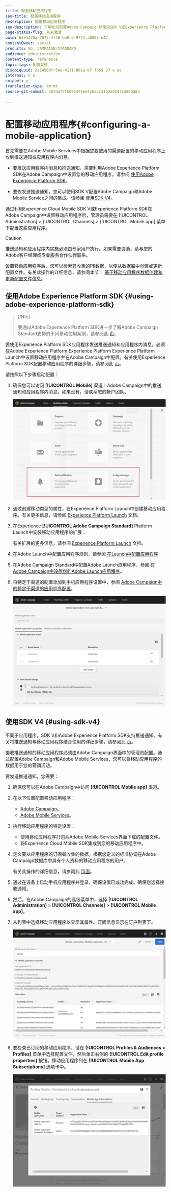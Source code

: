 ```yaml
---
title: 配置移动应用程序
seo-title: 配置移动应用程序
description: 配置移动应用程序
seo-description: 了解如何配置Adobe Campaign以使用SDK V或Experience Platform SDK发送推送通知或应用程序内消息。
page-status-flag: 从未激活
uuid: 63e1476a-7875-4f48-ba9 e-97f1 a0007 e42
contentOwner: saviat
products: SG_ CAMPAIGN/STANDARD
audience: administration
content-type: reference
topic-tags: 配置渠道
discoiquuid: 2a14500f-5ee-4131-8b1a-b7 fd65 b7 e aa
internal: n n
snippet: y
translation-type: tm+mt
source-git-commit: 3b7da7df5092476be4c6acc21b2ad2472a80da83

---
```



# 配置移动应用程序{#configuring-a-mobile-application}

首先需要在Adobe Mobile Services中根据您要使用的渠道配置的移动应用程序上收到推送通知或应用程序内消息。

* 要发送应用程序内消息和推送通知，需要利用Adobe Experience Platform SDK在Adobe Campaign中设置您的移动应用程序。请参阅 [使用Adobe Experience Platform SDK](#using-adobe-experience-platform-sdk)。

* 要仅发送推送通知，您可以使用SDK V配置Adobe Campaign和Adobe Mobile Service之间的集成。请参阅 [使用SDK V4](#using-sdk-v4)。

通过利用Experience Cloud Mobile SDK V或Experience Platform SDK在Adobe Campaign中设置移动应用程序后，管理员需要在 [!UICONTROL Administration] &gt; [!UICONTROL Channels] &gt; [!UICONTROL Mobile app] 菜单下配置这些应用程序。

>[!CAUTION]
>
>推送通知和应用程序内实施必须由专家用户执行。如果需要协助，请与您的Adobe客户经理或专业服务合作伙伴联系。

设置移动应用程序后，您可以检索其收集的PII数据，以便从数据库中创建或更新配置文件。有关此操作的详细信息，请参阅本节： [基于移动应用程序数据创建和更新配置文件信息](../../channels/using/updating-profile-with-mobile-app-data.md)。

## 使用Adobe Experience Platform SDK {#using-adobe-experience-platform-sdk}

>[!Nte]
>
>要通过Adobe Experience Platform SDK进一步了解Adobe Campaign Standard支持的不同移动使用案例，请参阅此 [页](https://helpx.adobe.com/campaign/kb/configure-launch-rules-acs-use-cases.html)。

要使用Experience Platform SDK应用程序发送推送通知和应用程序内消息，必须在Adobe Experience Platform Experience Platform Experience Platform Launch中设置移动应用程序并在Adobe Campaign中配置。有关使用Experience Platform SDK配置移动应用程序的详细步骤，请参阅此 [页](https://helpx.adobe.com/campaign/kb/configuring-app-sdkv4.html)。

请按照以下步骤启动配置：

1. 确保您可以访问 **[!UICONTROL Mobile]** 渠道：Adobe Campaign中的推送通知和应用程序内消息。如果没有，请联系您的帐户团队。

   ![](assets/launch_1.png)

1. 通过创建移动类型的属性，在Experience Platform Launch中创建移动应用程序。有关更多信息，请参阅 [Experience Platform Launch](https://aep-sdks.gitbook.io/docs/getting-started/create-a-mobile-property#create-a-new-mobile-property) 文档。
1. 在Experience **[!UICONTROL Adobe Campaign Standard]** Platform Launch中安装移动应用程序的扩展：

   有关扩展的更多信息，请参阅 [Experience Platform Launch](https://aep-sdks.gitbook.io/docs/using-mobile-extensions/adobe-campaign-standard) 文档。

1. 在Adobe Launch中配置应用程序规则，请参阅 [在Launch中配置应用程序](https://helpx.adobe.com/campaign/kb/config-app-in-launch.html#Step1Createdataelements)
1. 在Adobe Campaign Standard中配置Adobe Launch应用程序，参阅 [在Adobe Campaign中设置您的Adobe Launch应用程序](https://helpx.adobe.com/campaign/kb/configuring-app-sdk.html#SettingupyourAdobeLaunchapplicationinAdobeCampaign)。
1. 将特定于渠道的配置添加到手机应用程序设置中，参阅 [Adobe Campaign中的特定于渠道的应用程序配置](https://helpx.adobe.com/campaign/kb/configuring-app-sdk.html#ChannelspecificapplicationconfigurationinAdobeCampaign)。

   ![](assets/launch_2.png)

## 使用SDK V4 {#using-sdk-v4}

不同于应用程序，SDK V和Adobe Experience Platform SDK支持推送通知。有关将推送通知与移动应用程序结合使用的详细步骤，请参阅此 [页](https://helpx.adobe.com/campaign/kb/configuring-app-sdkv4.html)。

接收推送通知的移动应用程序必须由Adobe Campaign界面中的管理员配置。通过配置Adobe Campaign和Adobe Mobile Services，您可以将移动应用程序的数据用于您的营销活动。

要发送推送通知，您需要：

1. 确保您可以在Adobe Campaign中访问 **[!UICONTROL Mobile app]** 渠道。
1. 在以下位置配置移动应用程序：

   * [Adobe Campaign](https://helpx.adobe.com/campaign/kb/configuring-app-sdkv4.html#SettingupamobileapplicationinAdobeCampaign)。
   * [Adobe Mobile Services](https://helpx.adobe.com/campaign/kb/configuring-app-sdkv4.html#ConfiguringamobileapplicationinAdobeMobileServices)。

1. 执行移动应用程序的特定设置：

   * 使用移动应用程序打包从Adobe Mobile Services界面下载的配置文件。
   * 将Experience Cloud Mobile SDK集成到您的移动应用程序中。

1. 定义要从应用程序的订阅者收集的数据。根据您定义的标准协调在Adobe Campaign数据库中具有个人资料的移动应用程序的用户。

   有关此操作的详细信息，请参阅此 [页面](https://helpx.adobe.com/campaign/kb/configuring-app-sdkv4.html#Collectingsubscribersdatafromamobileapplication)。

1. 通过在设备上启动手机应用程序并登录，确保设置已成功完成。确保您选择接收通知。
1. 然后，在Adobe Campaign的高级菜单中，选择 **[!UICONTROL Administration]** &gt; **[!UICONTROL Channels]** &gt; **[!UICONTROL Mobile app]**。
1. 从列表中选择移动应用程序以显示其属性。订阅信息显示在订户列表下。

   ![](assets/push_notif_mobile_app.png)

1. 要检查已订阅的移动应用程序，请在 **[!UICONTROL Profiles & Audiences > Profiles]** 菜单中选择配置文件，然后单击右侧的 **[!UICONTROL Edit profile properties]** 按钮。移动应用程序列在 **[!UICONTROL Mobile App Subscriptions]** 选项卡中。

   ![](assets/push_notif_subscriptions.png)